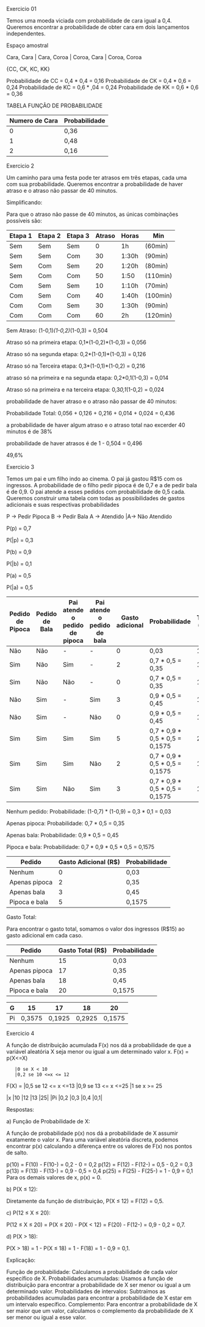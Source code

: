 Exercicio 01

Temos uma moeda viciada com probabilidade de cara igual a 0,4. Queremos encontrar a probabilidade de obter cara em dois lançamentos independentes.

Espaço amostral

Cara, Cara | Cara, Coroa | Coroa, Cara | Coroa, Coroa

{CC, CK, KC, KK}

Probabilidade de CC = 0,4 * 0,4 = 0,16
Probabilidade de CK = 0,4 * 0,6 = 0,24
Probabilidade de KC = 0,6 * ,04 = 0,24
Probabilidade de KK = 0,6 * 0,6 = 0,36

TABELA FUNÇÃO DE PROBABILIDADE

| Numero de Cara | Probabilidade |
|---|---|
| 0 | 0,36 |
| 1 | 0,48 |
| 2 | 0,16 |

Exercicio 2

Um caminho para uma festa pode ter atrasos em três etapas, cada uma com sua probabilidade. Queremos encontrar a probabilidade de haver atraso e o atraso não passar de 40 minutos.

Simplificando:

Para que o atraso não passe de 40 minutos, as únicas combinações possíveis são:

| Etapa 1 |	Etapa 2	| Etapa 3 | Atraso | Horas |Min |
| --- |---|---|---|---|---|
|Sem|   Sem|    Sem|     0| 1h|(60min)|
|Sem|	Sem|	Com|	30| 1:30h|(90min)|
|Sem|	Com|	Sem|	20| 1:20h|(80min)|
|Sem| Com| Com| 50| 1:50| (110min)|
|Com|	Sem|	Sem|	10| 1:10h|(70min)|
|Com|	Sem|	Com|	40|1:40h|(100min)|
|Com|	Com|	Sem|	30|1:30h|(90min)|
|Com|	Com|	Com|	60|2h|(120min)|

Sem Atraso: (1-0,1)*(1-0,2)*(1-0,3) = 0,504 

Atraso só na primeira etapa: 0,1*(1-0,2)*(1-0,3) = 0,056

Atraso só na segunda etapa:  0,2*(1-0,1)*(1-0,3) = 0,126

Atraso só na Terceira etapa: 0,3*(1-0,1)*(1-0,2) = 0,216

atraso só na primeira e na segunda etapa: 0,2*0,1(1-0,3) = 0,014

Atraso só na primeira e na terceira etapa: 0,3*0,1*(1-0,2) = 0,024 

probabilidade de haver atraso e o atraso não passar de 40 minutos: 

Probabilidade Total: 0,056 + 0,126 + 0,216 + 0,014 + 0,024 = 0,436

a probabilidade de haver algum atraso e o atraso total nao excerder 40 minutos é de 38%

probabilidade de haver atrasos é de 1 - 0,504 = 0,496

49,6%

Exercicio 3

Temos um pai e um filho indo ao cinema. O pai já gastou R$15 com os ingressos. A probabilidade de o filho pedir pipoca é de 0,7 e a de pedir bala é de 0,9. O pai atende a esses pedidos com probabilidade de 0,5 cada. Queremos construir uma tabela com todas as possibilidades de gastos adicionais e suas respectivas probabilidades

P -> Pedir Pipoca
B -> Pedir Bala
A -> Atendido
|A-> Não Atendido

P(p)  = 0,7

P(|p) = 0,3

P(b)  = 0,9

P(|b) = 0,1

P(a)  = 0,5

P(|a) = 0,5


|Pedido de Pipoca|	Pedido de Bala|	Pai atende o pedido de pipoca|	Pai atende o pedido de bala|	Gasto adicional|	Probabilidade|Total (15)|
|---|---|---|---|---|---|---|
|Não	| Não|	- |	- |	0|	0,03|15|
|Sim|	Não|	Sim|	- |	2|	0,7 * 0,5 = 0,35|17|
|Sim	|Não	|Não |	-	|0	|0,7 * 0,5 = 0,35|15|
|Não	|Sim	| -	|Sim	|3	|0,9 * 0,5 = 0,45|18|
|Não	|Sim	| -	|Não	|0	|0,9 * 0,5 = 0,45|15|
|Sim	|Sim	|Sim	|Sim	|5	|0,7 * 0,9 * 0,5 * 0,5 = 0,1575|20|
|Sim	|Sim	|Sim	|Não	|2	|0,7 * 0,9 * 0,5 * 0,5 = 0,1575|17|
|Sim	|Sim	|Não	|Sim	|3	|0,7 * 0,9 * 0,5 * 0,5 = 0,1575|18|


Nenhum pedido: Probabilidade: (1-0,7) * (1-0,9) = 0,3 * 0,1 = 0,03

Apenas pipoca: Probabilidade: 0,7 * 0,5 = 0,35

Apenas bala: Probabilidade: 0,9 * 0,5 = 0,45

Pipoca e bala: Probabilidade: 0,7 * 0,9 * 0,5 * 0,5 = 0,1575

|Pedido	|Gasto Adicional (R$)|	Probabilidade|
|---|---|---|
|Nenhum	|0|	0,03|
|Apenas pipoca|	2	|0,35|
|Apenas bala	|3	|0,45|
|Pipoca e bala|	5	|0,1575|

Gasto Total:

Para encontrar o gasto total, somamos o valor dos ingressos (R$15) ao gasto adicional em cada caso.

|Pedido	|Gasto Total (R$)|	Probabilidade|
|---|---|---|
|Nenhum	|15	|0,03|
|Apenas pipoca|	17|	0,35|
|Apenas bala|	18|	0,45|
|Pipoca e bala|	20	|0,1575|

|G| 15| 17| 18| 20|
|---|---|---|---|---|
|Pi| 0,3575| 0,1925| 0,2925| 0,1575|


Exercicio 4

A função de distribuição acumulada F(x) nos dá a probabilidade de que a variável aleatória X seja menor ou igual a um determinado valor x.
F(x) = p(X<=X)

       |0 se X < 10
       |0,2 se 10 <=x <= 12
F(X) = |0,5 se 12 <= x <=13
       |0,9 se 13 <= x <=25
       |1 se x >= 25



|x |10 |12 |13 |25|
|Pi |0,2 |0,3 |0,4 |0,1| 

Respostas:

a) Função de Probabilidade de X:

A função de probabilidade p(x) nos dá a probabilidade de X assumir exatamente o valor x. Para uma variável aleatória discreta, podemos encontrar p(x) calculando a diferença entre os valores de F(x) nos pontos de salto.

p(10) = F(10) - F(10-) = 0,2 - 0 = 0,2
p(12) = F(12) - F(12-) = 0,5 - 0,2 = 0,3
p(13) = F(13) - F(13-) = 0,9 - 0,5 = 0,4
p(25) = F(25) - F(25-) = 1 - 0,9 = 0,1
Para os demais valores de x, p(x) = 0.

b) P(X ≤ 12):

Diretamente da função de distribuição, P(X ≤ 12) = F(12) = 0,5.

c) P(12 ≤ X ≤ 20):

P(12 ≤ X ≤ 20) = P(X ≤ 20) - P(X < 12) = F(20) - F(12-) = 0,9 - 0,2 = 0,7.

d) P(X > 18):

P(X > 18) = 1 - P(X ≤ 18) = 1 - F(18) = 1 - 0,9 = 0,1.

Explicação:

Função de probabilidade: Calculamos a probabilidade de cada valor específico de X.
Probabilidades acumuladas: Usamos a função de distribuição para encontrar a probabilidade de X ser menor ou igual a um determinado valor.
Probabilidades de intervalos: Subtraímos as probabilidades acumuladas para encontrar a probabilidade de X estar em um intervalo específico.
Complemento: Para encontrar a probabilidade de X ser maior que um valor, calculamos o complemento da probabilidade de X ser menor ou igual a esse valor.